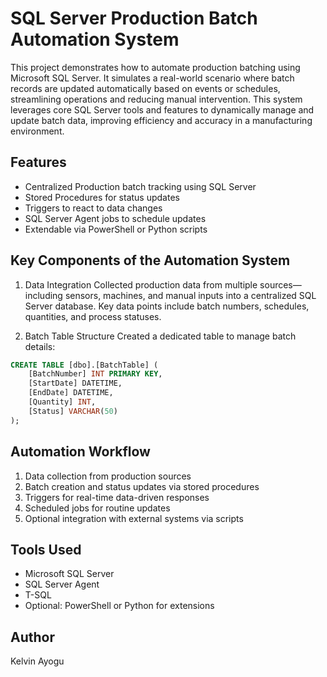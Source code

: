# SQL Server Production Batch Automation System

This project demonstrates how to automate production batching using Microsoft SQL Server. It simulates a real-world scenario where batch records are updated automatically based on events or schedules, streamlining operations and reducing manual intervention. This system leverages core SQL Server tools and features to dynamically manage and update batch data, improving efficiency and accuracy in a manufacturing environment.

## Features

- Centralized Production batch tracking using SQL Server
- Stored Procedures for status updates
- Triggers to react to data changes
- SQL Server Agent jobs to schedule updates
- Extendable via PowerShell or Python scripts
  
## Key Components of the Automation System
1. Data Integration Collected production data from multiple sources—including sensors, machines, and manual inputs into a centralized SQL Server database. Key data points include batch numbers, schedules, quantities, and process statuses.
 
2. Batch Table Structure
   Created a dedicated table to manage batch details:

```sql
CREATE TABLE [dbo].[BatchTable] (
    [BatchNumber] INT PRIMARY KEY,
    [StartDate] DATETIME,
    [EndDate] DATETIME,
    [Quantity] INT,
    [Status] VARCHAR(50)
);
```

## Automation Workflow

1. Data collection from production sources
2. Batch creation and status updates via stored procedures
3. Triggers for real-time data-driven responses
4. Scheduled jobs for routine updates
5. Optional integration with external systems via scripts

## Tools Used

- Microsoft SQL Server
- SQL Server Agent
- T-SQL
- Optional: PowerShell or Python for extensions

## Author

Kelvin Ayogu
